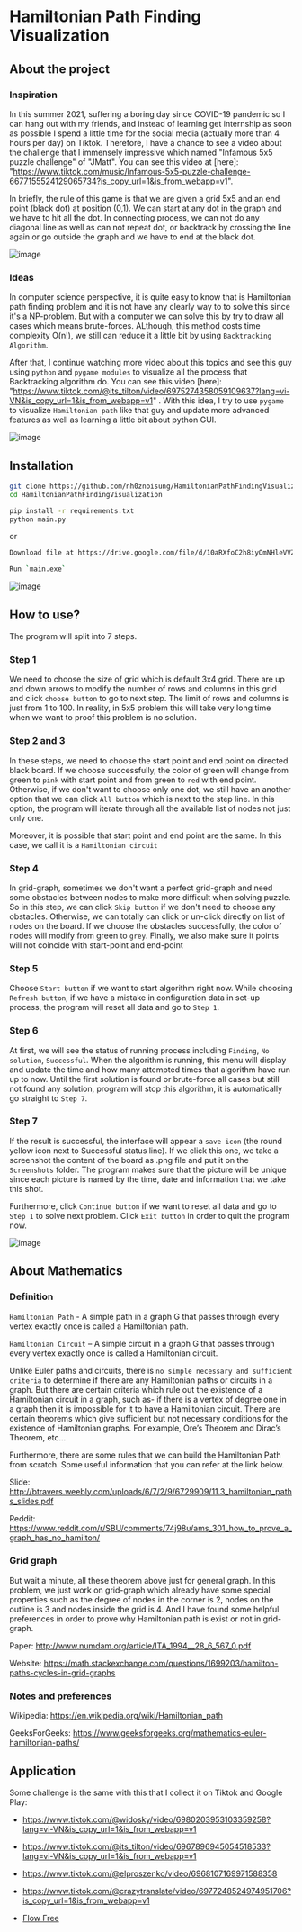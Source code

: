 # Hamiltonian Path Finding Visualization

## About the project

### Inspiration
In this summer 2021, suffering a boring day since COVID-19 pandemic so I can hang out with my friends, and instead of learning get internship as soon as possible I spend a little time for the social media (actually more than 4 hours per day) on Tiktok. Therefore, I have a chance to see a video about the challenge that I immensely impressive which named "Infamous 5x5 puzzle challenge" of "JMatt". You can see this video at 
[here]: "https://www.tiktok.com/music/Infamous-5x5-puzzle-challenge-6677155524129065734?is_copy_url=1&is_from_webapp=v1".

In briefly, the rule of this game is that we are given a grid 5x5 and an end point (black dot) at position (0,1). We can start at any dot in the graph and we have to hit all the dot. In connecting process, we can not do any diagonal line as well as can not repeat dot, or backtrack by crossing the line again or go outside the graph and we have to end at the black dot.

![image](Images/rule.png)

### Ideas
In computer science perspective, it is quite easy to know that is Hamiltonian path finding problem and it is not have any clearly way to to solve this since it's a NP-problem. But with a computer we can solve this by try to draw all cases which means brute-forces. ALthough, this method costs time complexity O(n!), we still can reduce it a little bit by using `Backtracking Algorithm`. 

After that, I continue watching more video about this topics and see this guy using `python` and `pygame modules` to visualize all the process that Backtracking algorithm do. You can see this video 
[here]: "https://www.tiktok.com/@its_tilton/video/6975274358059109637?lang=vi-VN&is_copy_url=1&is_from_webapp=v1"
. With this idea, I try to use `pygame` to visualize `Hamiltonian path` like that guy and update more advanced features as well as learning a little bit about python GUI.

![image](Images/sample.png)

## Installation

``` sh
git clone https://github.com/nh0znoisung/HamiltonianPathFindingVisualization.git
cd HamiltonianPathFindingVisualization

pip install -r requirements.txt
python main.py
```
or 
``` sh
Download file at https://drive.google.com/file/d/10aRXfoC2h8iyOmNHleVVZTVajpuOGpSk/view?usp=sharing

Run `main.exe`
```


![image](Images/demo1.png)


## How to use?
The program will split into 7 steps.

### Step 1
We need to choose the size of grid which is default 3x4 grid. There are up and down arrows to modify the number of rows and columns in this grid and click `choose button` to go to next step. The limit of rows and columns is just from 1 to 100. In reality, in 5x5 problem this will take very long time when we want to proof this problem is no solution.


### Step 2 and 3
In these steps, we need to choose the start point and end point on directed black board. If we choose successfully, the color of green will change from green to `pink` with start point and from green to `red` with end point. Otherwise, if we don't want to choose only one dot, we still have an another option that we can click `All button` which is next to the step line. In this option, the program will iterate through all the available list of nodes not just only one.

Moreover, it is possible that start point and end point are the same. In this case, we call it is a `Hamiltonian circuit`

### Step 4
In grid-graph, sometimes we don't want a perfect grid-graph and need some obstacles between nodes to make more difficult when solving puzzle. So in this step, we can click `Skip button` if we don't need to choose any obstacles. Otherwise, we can totally can click or un-click directly on list of nodes on the board. If we choose the obstacles successfully, the color of nodes will modify from green to `grey`. Finally, we also make sure it points will not coincide with start-point and end-point


### Step 5
Choose `Start button` if we want to start algorithm right now. While choosing `Refresh button`, if we have a mistake in configuration data in set-up process, the program will reset all data and go to `Step 1`.

### Step 6
At first, we will see the status of running process including `Finding`, `No solution`, `Successful`. When the algorithm is running, this menu will display and update the time and how many attempted times that algorithm have run up to now. Until the first solution is found or brute-force all cases but still not found any solution, program will stop this algorithm, it is automatically go straight to `Step 7`. 

### Step 7
If the result is successful, the interface will appear a `save icon` (the round yellow icon next to Successful status line). If we click this one, we take a screenshot the content of the board as .png file and put it on the `Screenshots` folder. The program makes sure that the picture will be unique since each picture is named by the time, date and information that we take this shot.

Furthermore, click `Continue button` if we want to reset all data and go to `Step 1` to solve next problem. Click `Exit button` in order to quit the program now.


![image](Images/demo2.png)



## About Mathematics

### Definition

`Hamiltonian Path` - A simple path in a graph G that passes through every vertex exactly once is called a Hamiltonian path. 

`Hamiltonian Circuit` – A simple circuit in a graph G that passes through every vertex exactly once is called a Hamiltonian circuit. 


Unlike Euler paths and circuits, there is `no simple necessary and sufficient criteria` to determine if there are any Hamiltonian paths or circuits in a graph. But there are certain criteria which rule out the existence of a Hamiltonian circuit in a graph, such as- if there is a vertex of degree one in a graph then it is impossible for it to have a Hamiltonian circuit. 
There are certain theorems which give sufficient but not necessary conditions for the existence of Hamiltonian graphs. For example, Ore’s Theorem and Dirac’s Theorem, etc...

Furthermore, there are some rules that we can build the Hamiltonian Path from scratch. Some useful information that you can refer at the link below.

Slide: http://btravers.weebly.com/uploads/6/7/2/9/6729909/11.3_hamiltonian_paths_slides.pdf

Reddit: https://www.reddit.com/r/SBU/comments/74j98u/ams_301_how_to_prove_a_graph_has_no_hamilton/


### Grid graph
But wait a minute, all these theorem above just for general graph. In this problem, we just work on grid-graph which already have some special properties such as the degree of nodes in the corner is 2, nodes on the outline is 3 and nodes inside the grid is 4. And I have found some helpful preferences in order to prove why Hamiltonian path is exist or not in grid-graph. 

Paper: http://www.numdam.org/article/ITA_1994__28_6_567_0.pdf 

Website: https://math.stackexchange.com/questions/1699203/hamilton-paths-cycles-in-grid-graphs


### Notes and preferences

Wikipedia: https://en.wikipedia.org/wiki/Hamiltonian_path

GeeksForGeeks: https://www.geeksforgeeks.org/mathematics-euler-hamiltonian-paths/


## Application

Some challenge is the same with this that I collect it on Tiktok and Google Play:

- https://www.tiktok.com/@widosky/video/6980203953103359258?lang=vi-VN&is_copy_url=1&is_from_webapp=v1
- https://www.tiktok.com/@its_tilton/video/6967896945054518533?lang=vi-VN&is_copy_url=1&is_from_webapp=v1
- https://www.tiktok.com/@elproszenko/video/6968107169971588358
- https://www.tiktok.com/@crazytranslate/video/6977248524974951706?is_copy_url=1&is_from_webapp=v1

- [Flow Free](https://play.google.com/store/apps/details?id=com.bigduckgames.flow&hl=en_US&gl=US)



